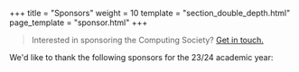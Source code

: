 +++
title = "Sponsors"
weight = 10
template = "section_double_depth.html"
page_template = "sponsor.html"
+++

> Interested in sponsoring the Computing Society? [Get in touch.](@/exec/_index.md)

We'd like to thank the following sponsors for the 23/24 academic year: